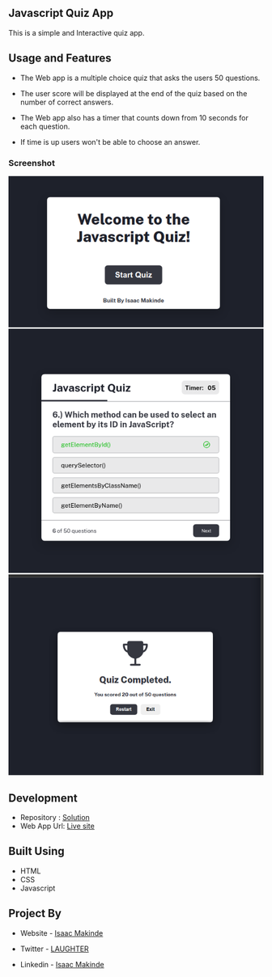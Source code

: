 ## Javascript Quiz App

This is a simple and Interactive quiz app.

## Usage and Features

- The Web app is a multiple choice quiz that asks the users 50 questions.

- The user score will be displayed at the end of the quiz based on the number of correct answers.

- The Web app also has a timer that counts down from 10 seconds for each question.

- If time is up users won't be able to choose an answer.

### Screenshot

![](screenshots/screenshot1.png)
![](screenshots/screenshot2.png)
![](screenshots/screenshot3.png)

## Development

- Repository : [Solution](https://github.com/Oluwa-Laughter/Javascript-Quiz-App)
- Web App Url: [Live site](https://isaac-javascript-quiz-app.netlify.app/)

## Built Using

- HTML
- CSS
- Javascript

## Project By

- Website - [Isaac Makinde](https://github.com/Oluwa-Laughter)

- Twitter - [LAUGHTER](https://www.twitter.com/isaacmakinde_)

- Linkedin - [Isaac Makinde](https://www.linkedin.com/in/isaacmakinde/)
